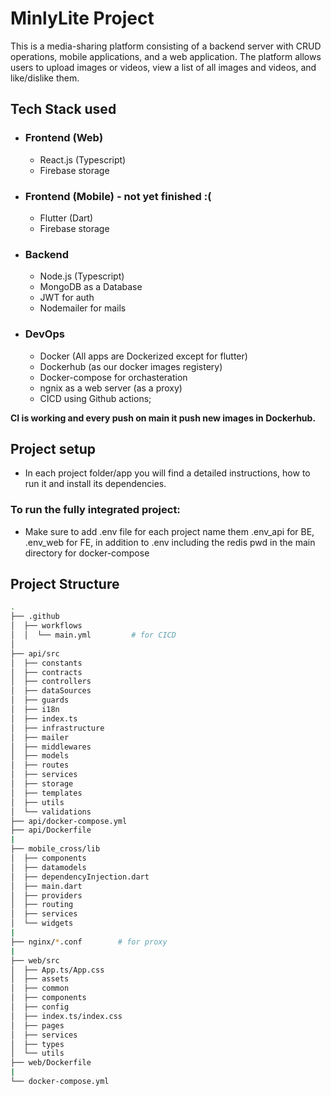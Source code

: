 # MinlyLite Project
This is a media-sharing platform consisting of a backend server with CRUD operations, mobile applications, and a web application. The platform allows users to upload images or videos, view a list of all images and videos, and like/dislike them.

## Tech Stack used
- ### Frontend (Web)           
    -   React.js (Typescript)
    -   Firebase storage
- ### Frontend (Mobile) - not yet finished :(
    -   Flutter (Dart)
    -   Firebase storage
- ### Backend
    -   Node.js (Typescript)
    -   MongoDB as a Database
    -   JWT for auth
    -   Nodemailer for mails
- ### DevOps
    -   Docker (All apps are Dockerized except for flutter)
    -   Dockerhub (as our docker images registery)
    -   Docker-compose  for orchasteration
    -   ngnix as a web server (as a proxy)
    -   CICD using Github actions;

**CI is working and every push on main it push new images in Dockerhub.**


## Project setup

- In each project folder/app you will find a detailed instructions, how to run it and install its dependencies.

### To run the fully integrated project:
- Make sure to add .env file for each project name them .env_api for BE, .env_web for FE, in addition to .env including the redis pwd in the main directory for docker-compose


## Project Structure

```bash
.
├── .github
│  ├── workflows
│  │  └── main.yml         # for CICD
│
├── api/src
│  ├── constants
│  ├── contracts
│  ├── controllers
│  ├── dataSources
│  ├── guards
│  ├── i18n
│  ├── index.ts
│  ├── infrastructure
│  ├── mailer
│  ├── middlewares
│  ├── models
│  ├── routes
│  ├── services
│  ├── storage
│  ├── templates
│  ├── utils
│  └── validations
├── api/docker-compose.yml
├── api/Dockerfile
|
├── mobile_cross/lib
│  ├── components
│  ├── datamodels
│  ├── dependencyInjection.dart
│  ├── main.dart
│  ├── providers
│  ├── routing
│  ├── services
│  └── widgets
|
├── nginx/*.conf        # for proxy
|
├── web/src
│  ├── App.ts/App.css
│  ├── assets
│  ├── common
│  ├── components
│  ├── config
│  ├── index.ts/index.css
│  ├── pages
│  ├── services
│  ├── types
│  └── utils
├── web/Dockerfile
|
└── docker-compose.yml
```
